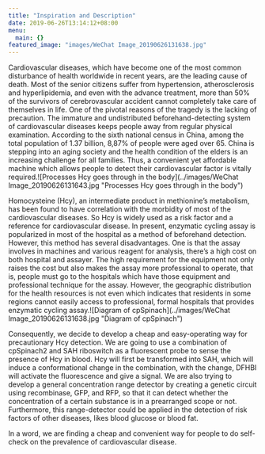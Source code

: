 ```yaml
---
title: "Inspiration and Description"
date: 2019-06-26T13:14:12+08:00
menu:
  main: {}
featured_image: "images/WeChat Image_20190626131638.jpg"
---
```


Cardiovascular diseases, which have become one of the most common disturbance of health worldwide in recent years, are the leading cause of death. Most of the senior citizens suffer from hypertension, atherosclerosis and hyperlipidemia, and even with the advance treatment, more than 50% of the survivors of cerebrovascular accident cannot completely take care of themselves in life. One of the pivotal reasons of the tragedy is the lacking of precaution. The immature and undistributed beforehand-detecting system of cardiovascular diseases keeps people away from regular physical examination. According to the sixth national census in China, among the total population of 1.37 billion, 8,87% of people were aged over 65. China is stepping into an aging society and the health condition of the elders is an increasing challenge for all families. Thus, a convenient yet affordable machine which allows people to detect their cardiovascular factor is vitally required.![Processes Hcy goes through in the body](../images/WeChat Image_20190626131643.jpg "Processes Hcy goes through in the body")

Homocysteine (Hcy), an intermediate product in methionine’s metabolism, has been found to have correlation with the morbidity of most of the cardiovascular diseases. So Hcy is widely used as a risk factor and a reference for cardiovascular disease. In present, enzymatic cycling assay is popularized in most of the hospital as a method of beforehand detection. However, this method has several disadvantages. One is that the assay involves in machines and various reagent for analysis, there’s a high cost on both hospital and assayer. The high requirement for the equipment not only raises the cost but also makes the assay more professional to operate, that is, people must go to the hospitals which have those equipment and professional technique for the assay. However, the geographic distribution for the health resources is not even which indicates that residents in some regions cannot easily access to professional, formal hospitals that provides enzymatic cycling assay.![Diagram of cpSpinach](../images/WeChat Image_20190626131638.jpg "Diagram of cpSpinach")

Consequently, we decide to develop a cheap and easy-operating way for precautionary Hcy detection. We are going to use a combination of cpSpinach2 and SAH riboswitch as a fluorescent probe to sense the presence of Hcy in blood. Hcy will first be transformed into SAH, which will induce a conformational change in the combination, with the change, DFHBI will activate the fluorescence and give a signal. We are also trying to develop a general concentration range detector by creating a genetic circuit using recombinase, GFP, and RFP, so that it can detect whether the concentration of a certain substance is in a prearranged scope or not. Furthermore, this range-detector could be applied in the detection of risk factors of other diseases, likes blood glucose or blood fat.

In a word, we are finding a cheap and convenient way for people to do self-check on the prevalence of cardiovascular disease.


